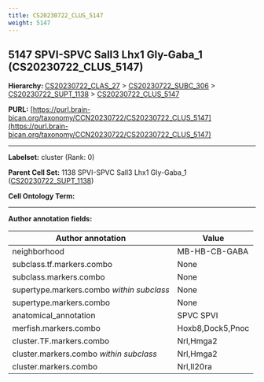 ```yaml
---
title: CS20230722_CLUS_5147
weight: 5147
---
```

## 5147 SPVI-SPVC Sall3 Lhx1 Gly-Gaba_1 (CS20230722_CLUS_5147)
<b>Hierarchy: </b>
[CS20230722_CLAS_27](../CS20230722_CLAS_27) >
[CS20230722_SUBC_306](../CS20230722_SUBC_306) >
[CS20230722_SUPT_1138](../CS20230722_SUPT_1138) >
[CS20230722_CLUS_5147](../CS20230722_CLUS_5147)

**PURL:** [https://purl.brain-bican.org/taxonomy/CCN20230722/CS20230722_CLUS_5147](https://purl.brain-bican.org/taxonomy/CCN20230722/CS20230722_CLUS_5147)

---


**Labelset:** cluster (Rank: 0)

**Parent Cell Set:** 1138 SPVI-SPVC Sall3 Lhx1 Gly-Gaba_1 ([CS20230722_SUPT_1138](../CS20230722_SUPT_1138))



**Cell Ontology Term:** 

[MARKER GENES.]: #


---

[TRANSFERRED ANNOTATIONS.]: #


[AUTHOR ANNOTATION FIELDS.]: #


**Author annotation fields:**

| Author annotation | Value |
|-------------------|-------|
|neighborhood|MB-HB-CB-GABA|
|subclass.tf.markers.combo|None|
|subclass.markers.combo|None|
|supertype.markers.combo _within subclass_|None|
|supertype.markers.combo|None|
|anatomical_annotation|SPVC SPVI|
|merfish.markers.combo|Hoxb8,Dock5,Pnoc|
|cluster.TF.markers.combo|Nrl,Hmga2|
|cluster.markers.combo _within subclass_|Nrl,Hmga2|
|cluster.markers.combo|Nrl,Il20ra|
